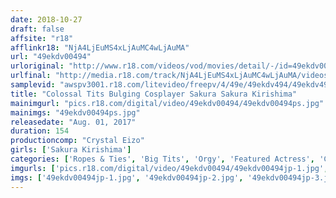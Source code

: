 ```yaml
---
date: 2018-10-27
draft: false
affsite: "r18"
afflinkr18: "NjA4LjEuMS4xLjAuMC4wLjAuMA"
url: "49ekdv00494"
urloriginal: "http://www.r18.com/videos/vod/movies/detail/-/id=49ekdv00494"
urlfinal: "http://media.r18.com/track/NjA4LjEuMS4xLjAuMC4wLjAuMA/videos/vod/movies/detail/-/id=49ekdv00494"
samplevid: "awspv3001.r18.com/litevideo/freepv/4/49e/49ekdv494/49ekdv494_dmb_w.mp4"
title: "Colossal Tits Bulging Cosplayer Sakura Sakura Kirishima"
mainimgurl: "pics.r18.com/digital/video/49ekdv00494/49ekdv00494ps.jpg"
mainimgs: "49ekdv00494ps.jpg"
releasedate: "Aug. 01, 2017"
duration: 154
productioncomp: "Crystal Eizo"
girls: ['Sakura Kirishima']
categories: ['Ropes & Ties', 'Big Tits', 'Orgy', 'Featured Actress', 'Cosplay', 'Creampie', 'BUKKAKE', 'Masturbation', 'Squirting', 'Titty Fuck']
imgurls: ['pics.r18.com/digital/video/49ekdv00494/49ekdv00494jp-1.jpg', 'pics.r18.com/digital/video/49ekdv00494/49ekdv00494jp-2.jpg', 'pics.r18.com/digital/video/49ekdv00494/49ekdv00494jp-3.jpg', 'pics.r18.com/digital/video/49ekdv00494/49ekdv00494jp-4.jpg', 'pics.r18.com/digital/video/49ekdv00494/49ekdv00494jp-5.jpg', 'pics.r18.com/digital/video/49ekdv00494/49ekdv00494jp-6.jpg', 'pics.r18.com/digital/video/49ekdv00494/49ekdv00494jp-7.jpg', 'pics.r18.com/digital/video/49ekdv00494/49ekdv00494jp-8.jpg', 'pics.r18.com/digital/video/49ekdv00494/49ekdv00494jp-9.jpg', 'pics.r18.com/digital/video/49ekdv00494/49ekdv00494jp-10.jpg', 'pics.r18.com/digital/video/49ekdv00494/49ekdv00494jp-11.jpg', 'pics.r18.com/digital/video/49ekdv00494/49ekdv00494jp-12.jpg', 'pics.r18.com/digital/video/49ekdv00494/49ekdv00494jp-13.jpg', 'pics.r18.com/digital/video/49ekdv00494/49ekdv00494jp-14.jpg', 'pics.r18.com/digital/video/49ekdv00494/49ekdv00494jp-15.jpg', 'pics.r18.com/digital/video/49ekdv00494/49ekdv00494jp-16.jpg', 'pics.r18.com/digital/video/49ekdv00494/49ekdv00494jp-17.jpg', 'pics.r18.com/digital/video/49ekdv00494/49ekdv00494jp-18.jpg', 'pics.r18.com/digital/video/49ekdv00494/49ekdv00494jp-19.jpg', 'pics.r18.com/digital/video/49ekdv00494/49ekdv00494jp-20.jpg']
imgs: ['49ekdv00494jp-1.jpg', '49ekdv00494jp-2.jpg', '49ekdv00494jp-3.jpg', '49ekdv00494jp-4.jpg', '49ekdv00494jp-5.jpg', '49ekdv00494jp-6.jpg', '49ekdv00494jp-7.jpg', '49ekdv00494jp-8.jpg', '49ekdv00494jp-9.jpg', '49ekdv00494jp-10.jpg', '49ekdv00494jp-11.jpg', '49ekdv00494jp-12.jpg', '49ekdv00494jp-13.jpg', '49ekdv00494jp-14.jpg', '49ekdv00494jp-15.jpg', '49ekdv00494jp-16.jpg', '49ekdv00494jp-17.jpg', '49ekdv00494jp-18.jpg', '49ekdv00494jp-19.jpg', '49ekdv00494jp-20.jpg']
---
```

